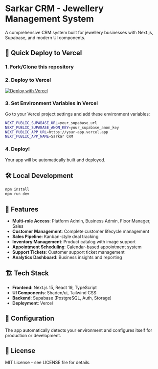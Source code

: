 # Sarkar CRM - Jewellery Management System

A comprehensive CRM system built for jewellery businesses with Next.js, Supabase, and modern UI components.

## 🚀 Quick Deploy to Vercel

### 1. Fork/Clone this repository

### 2. Deploy to Vercel
[![Deploy with Vercel](https://vercel.com/button)](https://vercel.com/new/clone?repository-url=https://github.com/yourusername/jewellery-crm)

### 3. Set Environment Variables in Vercel
Go to your Vercel project settings and add these environment variables:

```bash
NEXT_PUBLIC_SUPABASE_URL=your_supabase_url
NEXT_PUBLIC_SUPABASE_ANON_KEY=your_supabase_anon_key
NEXT_PUBLIC_APP_URL=https://your-app.vercel.app
NEXT_PUBLIC_APP_NAME=Sarkar CRM
```

### 4. Deploy!
Your app will be automatically built and deployed.

## 🛠️ Local Development

```bash
npm install
npm run dev
```

## 📱 Features

- **Multi-role Access**: Platform Admin, Business Admin, Floor Manager, Sales
- **Customer Management**: Complete customer lifecycle management
- **Sales Pipeline**: Kanban-style deal tracking
- **Inventory Management**: Product catalog with image support
- **Appointment Scheduling**: Calendar-based appointment system
- **Support Tickets**: Customer support ticket management
- **Analytics Dashboard**: Business insights and reporting

## 🏗️ Tech Stack

- **Frontend**: Next.js 15, React 19, TypeScript
- **UI Components**: Shadcn/ui, Tailwind CSS
- **Backend**: Supabase (PostgreSQL, Auth, Storage)
- **Deployment**: Vercel

## 🔧 Configuration

The app automatically detects your environment and configures itself for production or development.

## 📄 License

MIT License - see LICENSE file for details.
